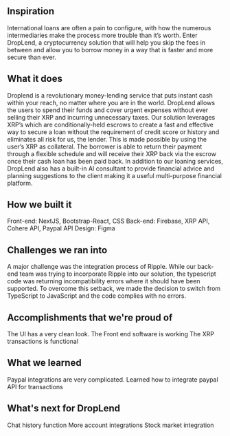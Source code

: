 ## Inspiration
International loans are often a pain to configure, with how the numerous intermediaries make the process more trouble than it’s worth. Enter DropLend, a cryptocurrency solution that will help you skip the fees in between and allow you to borrow money in a way that is faster and more secure than ever.

## What it does
Droplend is a revolutionary money-lending service that puts instant cash within your reach, no matter where you are in the world. DropLend allows the users to spend their funds and cover urgent expenses without ever selling their XRP and incurring unnecessary taxes. Our solution leverages XRP’s which are conditionally-held escrows to create a fast and effective way to secure a loan without the requirement of credit score or history and eliminates all risk for us, the lender. This is made possible by using the user’s XRP as collateral. The borrower is able to return their payment through a flexible schedule and will receive their XRP back via the escrow once their cash loan has been paid back. In addition to our loaning services, DropLend also has a built-in AI consultant to provide financial advice and planning suggestions to the client making it a useful multi-purpose financial platform.

## How we built it
Front-end: NextJS, Bootstrap-React, CSS Back-end: Firebase, XRP API, Cohere API, Paypal API Design: Figma

## Challenges we ran into
A major challenge was the integration process of Ripple. While our back-end team was trying to incorporate Ripple into our solution, the typescript code was returning incompatibility errors where it should have been supported. To overcome this setback, we made the decision to switch from TypeScript to JavaScript and the code complies with no errors.

## Accomplishments that we're proud of
The UI has a very clean look. The Front end software is working The XRP transactions is functional

## What we learned
Paypal integrations are very complicated. Learned how to integrate paypal API for transactions

## What's next for DropLend
Chat history function More account integrations Stock market integration
